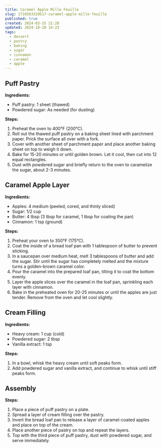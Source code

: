 ```yaml
---
title: Caramel Apple Mille Feuille
slug: 1710563320517-caramel-apple-mille-feuille
published: true
created: 2024-03-15 21:28
updated: 2024-10-20 14:23
tags:
  - dessert
  - pastry
  - baking
  - sugar
  - cinnamon
  - caramel
  - apple
---
```


## Puff Pastry

**Ingredients:**

- Puff pastry: 1 sheet (thawed)
- Powdered sugar: As needed (for dusting)

**Steps:**

1. Preheat the oven to 400°F (200°C).
2. Roll out the thawed puff pastry on a baking sheet lined with parchment paper. Prick the surface all over with a fork.
3. Cover with another sheet of parchment paper and place another baking sheet on top to weigh it down.
4. Bake for 15-20 minutes or until golden brown. Let it cool, then cut into 12 equal rectangles.
5. Dust with powdered sugar and briefly return to the oven to caramelize the sugar, about 2-3 minutes.

## Caramel Apple Layer

**Ingredients:**

- Apples: 4 medium (peeled, cored, and thinly sliced)
- Sugar: 1/2 cup
- Butter: 4 tbsp (3 tbsp for caramel, 1 tbsp for coating the pan)
- Cinnamon: 1 tsp (ground)

**Steps:**

1. Preheat your oven to 350°F (175°C).
2. Coat the inside of a bread loaf pan with 1 tablespoon of butter to prevent sticking.
3. In a saucepan over medium heat, melt 3 tablespoons of butter and add the sugar. Stir until the sugar has completely melted and the mixture turns a golden-brown caramel color.
4. Pour the caramel into the prepared loaf pan, tilting it to coat the bottom evenly.
5. Layer the apple slices over the caramel in the loaf pan, sprinkling each layer with cinnamon.
6. Bake in the preheated oven for 20-25 minutes or until the apples are just tender. Remove from the oven and let cool slightly.

## Cream Filling

**Ingredients:**

- Heavy cream: 1 cup (cold)
- Powdered sugar: 2 tbsp
- Vanilla extract: 1 tsp

**Steps:**

1. In a bowl, whisk the heavy cream until soft peaks form.
2. Add powdered sugar and vanilla extract, and continue to whisk until stiff peaks form.

## Assembly

**Steps:**

1. Place a piece of puff pastry on a plate.
2. Spread a layer of cream filling over the pastry.
3. Invert the bread loaf pan to release a layer of caramel-coated apples and place on top of the cream.
4. Place another piece of pastry on top and repeat the layers.
5. Top with the third piece of puff pastry, dust with powdered sugar, and serve immediately.
